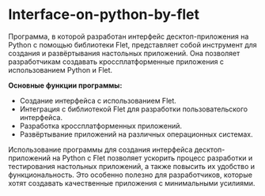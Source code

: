 # Interface-on-python-by-flet
<p>
    Программа, в которой разработан интерфейс десктоп-приложения на Python с помощью библиотеки Flet, представляет собой инструмент для создания и развёртывания настольных приложений. Она позволяет разработчикам создавать кроссплатформенные приложения с использованием Python и Flet.
</p>

<p>
    <b>Основные функции программы:</b>
</p>
<ul>
    <li>Создание интерфейса с использованием Flet.</li>
    <li>Интеграция с библиотекой Flet для разработки пользовательского интерфейса.</li>
    <li>Разработка кроссплатформенных приложений.</li>
    <li>Развёртывание приложений на различных операционных системах.</li>
</ul>

<p>
    Использование программы для создания интерфейса десктоп-приложений на Python с Flet позволяет ускорить процесс разработки и тестирования настольных приложений, а также повысить их удобство и функциональность. Это особенно полезно для разработчиков, которые хотят создавать качественные приложения с минимальными усилиями.
</p>
